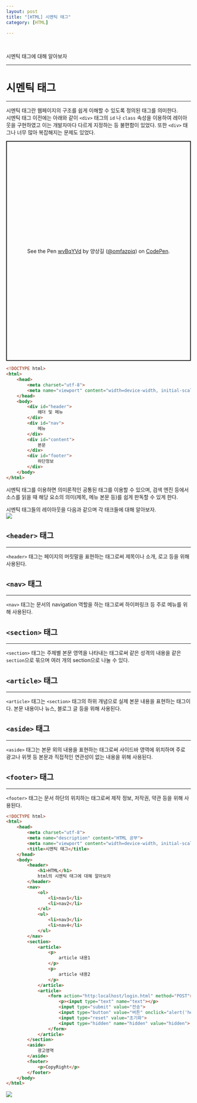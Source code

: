 ```yaml
---
layout: post
title: "[HTML] 시멘틱 태그"
category: [HTML]

---
```

<br>

시멘틱 태그에 대해 알아보자
<!-- more -->

<hr>


# 시멘틱 태그
---
시멘틱 태그란 웹페이지의 구조를 쉽게 이해할 수 있도록 정의된 태그를 의미한다.  
시멘틱 태그 이전에는 아래와 같이 `<div>` 태그의 `id` 나 `class` 속성을 이용하여 레이아웃을 구현하였고 이는 개발자마다 다르게 지정하는 등 불편함이 있었다. 또한 `<div>` 태그나 너무 많아 복잡해지는 문제도 있었다.

<p class="codepen" data-height="600" data-theme-id="default" data-default-tab="css,result" data-user="omfazpiq" data-slug-hash="wvBqYVd" style="height: 600px; box-sizing: border-box; display: flex; align-items: center; justify-content: center; border: 2px solid; margin: 1em 0; padding: 1em;" data-pen-title="wvBqYVd">
  <span>See the Pen <a href="https://codepen.io/omfazpiq/pen/wvBqYVd">
  wvBqYVd</a> by 양상길 (<a href="https://codepen.io/omfazpiq">@omfazpiq</a>)
  on <a href="https://codepen.io">CodePen</a>.</span>
</p>
<script async src="https://static.codepen.io/assets/embed/ei.js"></script>


```html
<!DOCTYPE html>
<html>
    <head>
        <meta charset="utf-8">
        <meta name="viewport" content="width=device-width, initial-scale=1.0">
    </head>
    <body>   
        <div id="header">
            헤더 및 메뉴
        </div>
        <div id="nav">
            메뉴
        </div>
        <div id="content">
            본문
        </div>
        <div id="footer">
            하단정보
        </div>
    </body>
</html>
```

시멘틱 태그를 이용하면 의미론적인 공통된 태그를 이용할 수 있으며, 검색 엔진 등에서 소스를 읽을 때 해당 요소의 의미(제목, 메뉴 본문 등)를 쉽게 판독할 수 있게 한다.  

시멘틱 태그들의 레이아웃을 다음과 같으며 각 태크들에 대해 알아보자.  
<img src="https://sanggil1107.github.io//public/img/html/시멘틱.jpg" >
<br>

## `<header>` 태그
---
`<header>` 태그는 페이지의 머릿말을 표현하는 태그로써 제목이나 소개, 로고 등을 위해 사용된다.

## `<nav>` 태그
---
`<nav>` 태그는 문서의 navigation 역할을 하는 태그로써 하이퍼링크 등 주로 메뉴를 위해 사용된다.

## `<section>` 태그
---
`<section>` 태그는 주제별 본문 영역을 나타내는 태그로써 같은 성격의 내용을 같은 `section`으로 묶으며 여러 개의 section으로 나눌 수 있다.

## `<article>` 태그
---
`<article>` 태그는 `<section>` 태그의 하위 개념으로 실제 본문 내용을 표현하는 태그이다. 본문 내용이나 뉴스, 블로그 글 등을 위해 사용된다.

## `<aside>` 태그
---
`<aside>` 태그는 본문 외의 내용을 표현하는 태그로써 사이드바 영역에 위치하며 주로 광고나 위젯 등 본문과 직접적인 연관성이 없는 내용을 위해 사용된다.

## `<footer>` 태그
---
`<footer>` 태그는 문서 하단의 위치하는 태그로써 제작 정보, 저작권, 약관 등을 위해 사용된다.

```html
<!DOCTYPE html>
<html>
    <head>
        <meta charset="utf-8">
        <meta name="description" content="HTML 공부">
        <meta name="viewport" content="width=device-width, initial-scale=1.0">
        <title>시멘틱 태그</title>
    </head>
    <body>
        <header>
            <h1>HTML</h1>
            html의 시멘틱 태그에 대해 알아보자
        </header>
        <nav>
            <ol>
                <li>nav1</li>
                <li>nav2</li>
            </ol>
            <ul>
                <li>nav3</li>
                <li>nav4</li>
            </ul>
        </nav>
        <section>
            <article>
                <p>
                    article 내용1
                </p>
                <p>
                    article 내용2
                </p>
            </article>
            <article>
                <form action="http:localhost/login.html" method="POST">
                    <p><input type="text" name="text"></p>
                    <input type="submit" value="전송">
                    <input type="button" value="버튼" onclick="alert('hello world')">
                    <input type="reset" value="초기화">
                    <input type="hidden" name="hidden" value="hidden">
                </form> 
            </article>
        </section>
        <aside>
            광고영역
        </aside>
        <footer>
            <p>CopyRight</p>
        </footer>
    </body>
</html>
```
<img src="https://sanggil1107.github.io//public/img/html/시멘틱결과.PNG" >